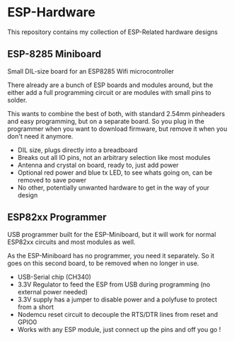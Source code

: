 <H1>ESP-Hardware</H1>
<p>This repository contains my collection of ESP-Related hardware designs

<h2>ESP-8285 Miniboard</h2>

<p>Small DIL-size board for an ESP8285 Wifi microcontroller
<p>There already are a bunch of ESP boards and modules around, but the either add a full programming circuit or are modules with small pins to solder.
<p>This wants to combine the best of both, with standard 2.54mm pinheaders and easy programming, but on a separate board. So you plug in the programmer when you want to download firmware, but remove it when you don't need it anymore.
<ul>
<li>DIL size, plugs directly into a breadboard
<li>Breaks out all IO pins, not an arbitrary selection like most modules
<li>Antenna and crystal on board, ready to, just add power
<li>Optional red power and blue tx LED, to see whats going on, can be removed to save power
<li>No other, potentially unwanted hardware to get in the way of your design
</ul>

<h2>ESP82xx Programmer</H2>
<p>USB programmer built for the ESP-Miniboard, but it will work for normal ESP82xx circuits and most modules as well.
<p>As the ESP-Miniboard has no programmer, you need it separately. So it goes on this second board, to be removed when no longer in use.
<ul>
<li>USB-Serial chip (CH340)
<li>3.3V Regulator to feed the ESP from USB during programming (no external power needed)
<li>3.3V supply has a jumper to disable power and a polyfuse to protect from a short
<li>Nodemcu reset circuit to decouple the RTS/DTR lines from reset and GPIO0
<li>Works with any ESP module, just connect up the pins and off you go !
</ul>
